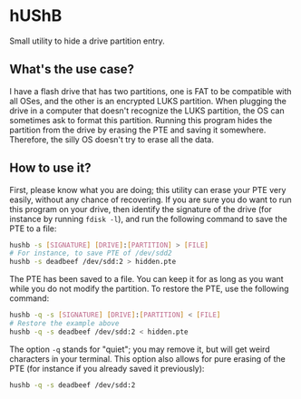 # hUShB

Small utility to hide a drive partition entry.

## What's the use case?

I have a flash drive that has two partitions, one is FAT to be compatible with all OSes, and the other is an encrypted LUKS partition. When plugging the drive in a computer that doesn't recognize the LUKS partition, the OS can sometimes ask to format this partition. Running this program hides the partition from the drive by erasing the PTE and saving it somewhere. Therefore, the silly OS doesn't try to erase all the data.

## How to use it?

First, please know what you are doing; this utility can erase your PTE very easily, without any chance of recovering. If you are sure you do want to run this program on your drive, then identify the signature of the drive (for instance by running `fdisk -l`), and run the following command to save the PTE to a file:

```bash
hushb -s [SIGNATURE] [DRIVE]:[PARTITION] > [FILE]
# For instance, to save PTE of /dev/sdd2
hushb -s deadbeef /dev/sdd:2 > hidden.pte
```

The PTE has been saved to a file. You can keep it for as long as you want while you do not modify the partition. To restore the PTE, use the following command:

```bash
hushb -q -s [SIGNATURE] [DRIVE]:[PARTITION] < [FILE]
# Restore the example above
hushb -q -s deadbeef /dev/sdd:2 < hidden.pte
```

The option `-q` stands for "quiet"; you may remove it, but will get weird characters in your terminal. This option also allows for pure erasing of the PTE (for instance if you already saved it previously):

```bash
hushb -q -s deadbeef /dev/sdd:2
```
